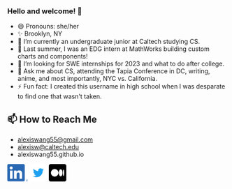 ### Hello and welcome! 👋

<!--
**E-CoolPuppy/E-CoolPuppy** is a ✨ _special_ ✨ repository because its `README.md` (this file) appears on your GitHub profile.
-->

- 😄 Pronouns: she/her
- ✨ Brooklyn, NY
- 🔭 I’m currently an undergraduate junior at Caltech studying CS.
- 🌱 Last summer, I was an EDG intern at MathWorks building custom charts and components! 
- 🤔 I’m looking for SWE internships for 2023 and what to do after college.
- 💬 Ask me about CS, attending the Tapia Conference in DC, writing, anime, and most importantly, NYC vs. California.
- ⚡ Fun fact: I created this username in high school when I was desparate to find one that wasn't taken.


## 📫 How to Reach Me
- alexiswang55@gmail.com
- alexisw@caltech.edu
- alexiswang55.github.io

[<img src="https://github.com/E-CoolPuppy/E-CoolPuppy/blob/main/socials/linkedin.png?raw=true" height="40em" align="center" alt="Follow Alexis on LinkedIn" title="Follow Alexis on LinkedIn"/>](https://linkedin.com/in/alexiswang55)
[<img src="https://raw.githubusercontent.com/E-CoolPuppy/E-CoolPuppy/80f8395c6ab5ee776abc565aa94d023f43900078/socials/twitter.svg" height="40em" align="center" alt="Follow Alexis on Twitter" title="Follow Alexis on Twitter"/>](https://twitter.com/alexiswang55)
[<img src="https://github.com/E-CoolPuppy/E-CoolPuppy/blob/main/socials/medium.png?raw=true" height="40em" align="center" alt="Follow Alexis on Medium" title="Follow Alexis on Medium"/>](https://alexiswang55.medium.com/)
